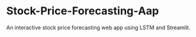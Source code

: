 # Stock-Price-Forecasting-Aap
An interactive stock price forecasting web app using LSTM and Streamlit.

